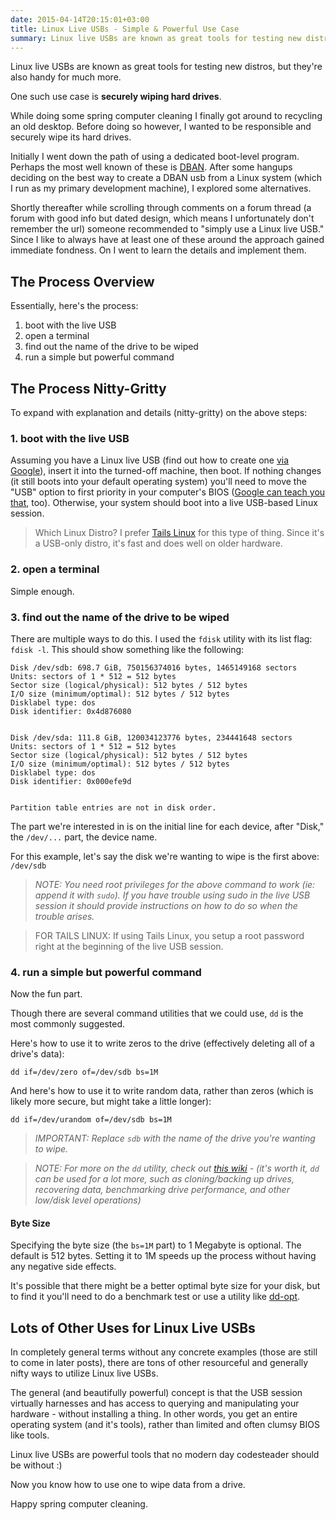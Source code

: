 ```yaml
---
date: 2015-04-14T20:15:01+03:00
title: Linux Live USBs - Simple & Powerful Use Case
summary: Linux live USBs are known as great tools for testing new distros, but they're also handy for much more. Here's one resourceful (and powerful) use case.
---
```


Linux live USBs are known as great tools for testing new distros, but they're also handy for much more. 

One such use case is **securely wiping hard drives**. 

While doing some spring computer cleaning I finally got around to recycling an old desktop. Before doing so however, I wanted to be responsible and securely wipe its hard drives. 

Initially I went down the path of using a dedicated boot-level program. Perhaps the most well known of these is [DBAN](http://www.dban.org/). After some hangups deciding on the best way to create a DBAN usb from a Linux system (which I run as my primary development machine), I explored some alternatives. 

Shortly thereafter while scrolling through comments on a forum thread (a forum with good info but dated design, which means I unfortunately don't remember the url) someone recommended to "simply use a Linux live USB." Since I like to always have at least one of these around the approach gained immediate fondness. On I went to learn the details and implement them. 

## The Process Overview

Essentially, here's the process: 

1. boot with the live USB
2. open a terminal
3. find out the name of the drive to be wiped
4. run a simple but powerful command

## The Process Nitty-Gritty

To expand with explanation and details (nitty-gritty) on the above steps:

### 1. boot with the live USB

Assuming you have a Linux live USB (find out how to create one [via Google](https://www.google.ru/webhp?sourceid=chrome-instant&ion=1&espv=2&ie=UTF-8#q=how%20to%20create%20a%20linux%20live%20usb)), insert it into the turned-off machine, then boot. If nothing changes (it still boots into your default operating system) you'll need to move the "USB" option to first priority in your computer's BIOS ([Google can teach you that](https://www.google.ru/webhp?sourceid=chrome-instant&ion=1&espv=2&ie=UTF-8#q=how%20to%20access%20bios), too). Otherwise, your system should boot into a live USB-based Linux session. 

> Which Linux Distro? I prefer [Tails Linux](https://tails.boum.org/) for this type of thing. Since it's a USB-only distro, it's fast and does well on older hardware.


### 2. open a terminal

Simple enough. 

### 3. find out the name of the drive to be wiped

There are multiple ways to do this. I used the `fdisk` utility with its list flag: `fdisk -l`. This should show something like the following:

```
Disk /dev/sdb: 698.7 GiB, 750156374016 bytes, 1465149168 sectors
Units: sectors of 1 * 512 = 512 bytes
Sector size (logical/physical): 512 bytes / 512 bytes
I/O size (minimum/optimal): 512 bytes / 512 bytes
Disklabel type: dos
Disk identifier: 0x4d876080


Disk /dev/sda: 111.8 GiB, 120034123776 bytes, 234441648 sectors
Units: sectors of 1 * 512 = 512 bytes
Sector size (logical/physical): 512 bytes / 512 bytes
I/O size (minimum/optimal): 512 bytes / 512 bytes
Disklabel type: dos
Disk identifier: 0x000efe9d


Partition table entries are not in disk order.
```

The part we're interested in is on the initial line for each device, after "Disk," the `/dev/...` part, the device name. 

For this example, let's say the disk we're wanting to wipe is the first above: `/dev/sdb`

> *NOTE: You need root privileges for the above command to work (ie: append it with `sudo`). If you have trouble using sudo in the live USB session it should provide instructions on how to do so when the trouble arises.*

> FOR TAILS LINUX: If using Tails Linux, you setup a root password right at the beginning of the live USB session.

### 4. run a simple but powerful command

Now the fun part.

Though there are several command utilities that we could use, `dd` is the most commonly suggested.

Here's how to use it to write zeros to the drive (effectively deleting all of a drive's data):

```
dd if=/dev/zero of=/dev/sdb bs=1M
```

And here's how to use it to write random data, rather than zeros (which is likely more secure, but might take a little longer):

```
dd if=/dev/urandom of=/dev/sdb bs=1M
```

> *IMPORTANT: Replace `sdb` with the name of the drive you're wanting to wipe.*

> *NOTE: For more on the `dd` utility, check out [this wiki](http://en.wikipedia.org/wiki/Dd_(Unix)) - (it's worth it, `dd` can be used for a lot more, such as cloning/backing up drives, recovering data, benchmarking drive performance, and other low/disk level operations)*

#### Byte Size

Specifying the byte size (the `bs=1M` part) to 1 Megabyte is optional. The default is 512 bytes. Setting it to 1M speeds up the process without having any negative side effects. 

It's possible that there might be a better optimal byte size for your disk, but to find it you'll need to do a benchmark test or use a utility like [dd-opt](https://github.com/sampablokuper/dd-opt). 

## Lots of Other Uses for Linux Live USBs

In completely general terms without any concrete examples (those are still to come in later posts), there are tons of other resourceful and generally nifty ways to utilize Linux live USBs. 

The general (and beautifully powerful) concept is that the USB session virtually harnesses and has access to querying and manipulating your hardware - without installing a thing. In other words, you get an entire operating system (and it's tools), rather than limited and often clumsy BIOS like tools. 

Linux live USBs are powerful tools that no modern day codesteader should be without :)  

Now you know how to use one to wipe data from a drive. 

Happy spring computer cleaning.